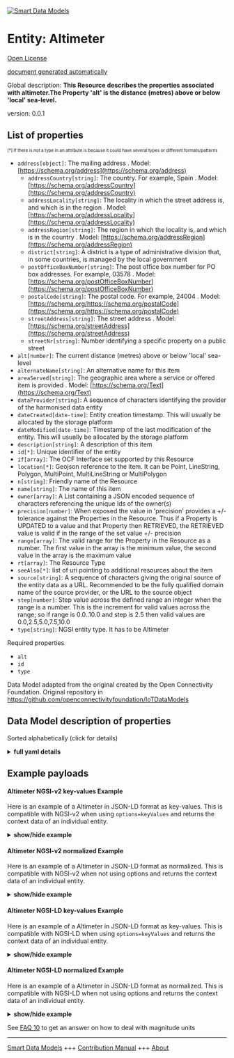 <!-- 10-Header -->    
[![Smart Data Models](https://smartdatamodels.org/wp-content/uploads/2022/01/SmartDataModels_logo.png "Logo")](https://smartdatamodels.org)    
Entity: Altimeter    
=================<!-- /10-Header -->    
<!-- 15-License -->    
[Open License](https://github.com/smart-data-models//dataModel.OCF/blob/master/Altimeter/LICENSE.md)    
[document generated automatically](https://docs.google.com/presentation/d/e/2PACX-1vTs-Ng5dIAwkg91oTTUdt8ua7woBXhPnwavZ0FxgR8BsAI_Ek3C5q97Nd94HS8KhP-r_quD4H0fgyt3/pub?start=false&loop=false&delayms=3000#slide=id.gb715ace035_0_60)    
<!-- /15-License -->    
<!-- 20-Description -->    
Global description: **This Resource describes the properties associated with altimeter.The Property 'alt' is the distance (metres) above or below 'local' sea-level.**    
version: 0.0.1    
<!-- /20-Description -->    
<!-- 30-PropertiesList -->    
## List of properties    
<sup><sub>[*] If there is not a type in an attribute is because it could have several types or different formats/patterns</sub></sup>    
- `address[object]`: The mailing address  . Model: [https://schema.org/address](https://schema.org/address)	- `addressCountry[string]`: The country. For example, Spain  . Model: [https://schema.org/addressCountry](https://schema.org/addressCountry)    
	- `addressLocality[string]`: The locality in which the street address is, and which is in the region  . Model: [https://schema.org/addressLocality](https://schema.org/addressLocality)    
	- `addressRegion[string]`: The region in which the locality is, and which is in the country  . Model: [https://schema.org/addressRegion](https://schema.org/addressRegion)    
	- `district[string]`: A district is a type of administrative division that, in some countries, is managed by the local government      
	- `postOfficeBoxNumber[string]`: The post office box number for PO box addresses. For example, 03578  . Model: [https://schema.org/postOfficeBoxNumber](https://schema.org/postOfficeBoxNumber)    
	- `postalCode[string]`: The postal code. For example, 24004  . Model: [https://schema.org/https://schema.org/postalCode](https://schema.org/https://schema.org/postalCode)    
	- `streetAddress[string]`: The street address  . Model: [https://schema.org/streetAddress](https://schema.org/streetAddress)    
	- `streetNr[string]`: Number identifying a specific property on a public street      
- `alt[number]`: The current distance (metres) above or below 'local' sea-level  - `alternateName[string]`: An alternative name for this item  - `areaServed[string]`: The geographic area where a service or offered item is provided  . Model: [https://schema.org/Text](https://schema.org/Text)- `dataProvider[string]`: A sequence of characters identifying the provider of the harmonised data entity  - `dateCreated[date-time]`: Entity creation timestamp. This will usually be allocated by the storage platform  - `dateModified[date-time]`: Timestamp of the last modification of the entity. This will usually be allocated by the storage platform  - `description[string]`: A description of this item  - `id[*]`: Unique identifier of the entity  - `if[array]`: The OCF Interface set supported by this Resource  - `location[*]`: Geojson reference to the item. It can be Point, LineString, Polygon, MultiPoint, MultiLineString or MultiPolygon  - `n[string]`: Friendly name of the Resource  - `name[string]`: The name of this item  - `owner[array]`: A List containing a JSON encoded sequence of characters referencing the unique Ids of the owner(s)  - `precision[number]`: When exposed the value in 'precision' provides a +/- tolerance against the Properties in the Resource. Thus if a Property is UPDATED to a value and that Property then RETRIEVED, the RETRIEVED value is valid if in the range of the set value +/- precision  - `range[array]`: The valid range for the Property in the Resource as a number. The first value in the array is the minimum value, the second value in the array is the maximum value  - `rt[array]`: The Resource Type  - `seeAlso[*]`: list of uri pointing to additional resources about the item  - `source[string]`: A sequence of characters giving the original source of the entity data as a URL. Recommended to be the fully qualified domain name of the source provider, or the URL to the source object  - `step[number]`: Step value across the defined range an integer when the range is a number.  This is the increment for valid values across the range; so if range is 0.0..10.0 and step is 2.5 then valid values are 0.0,2.5,5.0,7.5,10.0  - `type[string]`: NGSI entity type. It has to be Altimeter  <!-- /30-PropertiesList -->    
<!-- 35-RequiredProperties -->    
Required properties    
- `alt`  - `id`  - `type`  <!-- /35-RequiredProperties -->    
<!-- 40-RequiredProperties -->    
Data Model adapted from the original created by the Open Connectivity Foundation. Original repository in https://github.com/openconnectivityfoundation/IoTDataModels    
<!-- /40-RequiredProperties -->    
<!-- 50-DataModelHeader -->    
## Data Model description of properties    
Sorted alphabetically (click for details)    
<!-- /50-DataModelHeader -->    
<!-- 60-ModelYaml -->    
<details><summary><strong>full yaml details</strong></summary>      
```yaml    
Altimeter:      
  description: This Resource describes the properties associated with altimeter.The Property 'alt' is the distance (metres) above or below 'local' sea-level.      
  properties:      
    address:      
      description: The mailing address      
      properties:      
        addressCountry:      
          description: 'The country. For example, Spain'      
          type: string      
          x-ngsi:      
            model: https://schema.org/addressCountry      
            type: Property      
        addressLocality:      
          description: 'The locality in which the street address is, and which is in the region'      
          type: string      
          x-ngsi:      
            model: https://schema.org/addressLocality      
            type: Property      
        addressRegion:      
          description: 'The region in which the locality is, and which is in the country'      
          type: string      
          x-ngsi:      
            model: https://schema.org/addressRegion      
            type: Property      
        district:      
          description: 'A district is a type of administrative division that, in some countries, is managed by the local government'      
          type: string      
          x-ngsi:      
            type: Property      
        postOfficeBoxNumber:      
          description: 'The post office box number for PO box addresses. For example, 03578'      
          type: string      
          x-ngsi:      
            model: https://schema.org/postOfficeBoxNumber      
            type: Property      
        postalCode:      
          description: 'The postal code. For example, 24004'      
          type: string      
          x-ngsi:      
            model: https://schema.org/https://schema.org/postalCode      
            type: Property      
        streetAddress:      
          description: The street address      
          type: string      
          x-ngsi:      
            model: https://schema.org/streetAddress      
            type: Property      
        streetNr:      
          description: Number identifying a specific property on a public street      
          type: string      
          x-ngsi:      
            type: Property      
      type: object      
      x-ngsi:      
        model: https://schema.org/address      
        type: Property      
    alt:      
      description: The current distance (metres) above or below 'local' sea-level      
      readOnly: true      
      type: number      
      x-ngsi:      
        type: Property      
    alternateName:      
      description: An alternative name for this item      
      type: string      
      x-ngsi:      
        type: Property      
    areaServed:      
      description: The geographic area where a service or offered item is provided      
      type: string      
      x-ngsi:      
        model: https://schema.org/Text      
        type: Property      
    dataProvider:      
      description: A sequence of characters identifying the provider of the harmonised data entity      
      type: string      
      x-ngsi:      
        type: Property      
    dateCreated:      
      description: Entity creation timestamp. This will usually be allocated by the storage platform      
      format: date-time      
      type: string      
      x-ngsi:      
        type: Property      
    dateModified:      
      description: Timestamp of the last modification of the entity. This will usually be allocated by the storage platform      
      format: date-time      
      type: string      
      x-ngsi:      
        type: Property      
    description:      
      description: A description of this item      
      type: string      
      x-ngsi:      
        type: Property      
    id:      
      anyOf:      
        - description: Identifier format of any NGSI entity      
          maxLength: 256      
          minLength: 1      
          pattern: ^[\w\-\.\{\}\$\+\*\[\]`|~^@!,:\\]+$      
          type: string      
          x-ngsi:      
            type: Property      
        - description: Identifier format of any NGSI entity      
          format: uri      
          type: string      
          x-ngsi:      
            type: Property      
      description: Unique identifier of the entity      
      x-ngsi:      
        type: Property      
    if:      
      description: The OCF Interface set supported by this Resource      
      items:      
        enum:      
          - oic.if.s      
          - oic.if.baseline      
        type: string      
      minItems: 2      
      readOnly: true      
      type: array      
      uniqueItems: true      
      x-ngsi:      
        type: Property      
    location:      
      description: 'Geojson reference to the item. It can be Point, LineString, Polygon, MultiPoint, MultiLineString or MultiPolygon'      
      oneOf:      
        - description: Geojson reference to the item. Point      
          properties:      
            bbox:      
              items:      
                type: number      
              minItems: 4      
              type: array      
            coordinates:      
              items:      
                type: number      
              minItems: 2      
              type: array      
            type:      
              enum:      
                - Point      
              type: string      
          required:      
            - type      
            - coordinates      
          title: GeoJSON Point      
          type: object      
          x-ngsi:      
            type: GeoProperty      
        - description: Geojson reference to the item. LineString      
          properties:      
            bbox:      
              items:      
                type: number      
              minItems: 4      
              type: array      
            coordinates:      
              items:      
                items:      
                  type: number      
                minItems: 2      
                type: array      
              minItems: 2      
              type: array      
            type:      
              enum:      
                - LineString      
              type: string      
          required:      
            - type      
            - coordinates      
          title: GeoJSON LineString      
          type: object      
          x-ngsi:      
            type: GeoProperty      
        - description: Geojson reference to the item. Polygon      
          properties:      
            bbox:      
              items:      
                type: number      
              minItems: 4      
              type: array      
            coordinates:      
              items:      
                items:      
                  items:      
                    type: number      
                  minItems: 2      
                  type: array      
                minItems: 4      
                type: array      
              type: array      
            type:      
              enum:      
                - Polygon      
              type: string      
          required:      
            - type      
            - coordinates      
          title: GeoJSON Polygon      
          type: object      
          x-ngsi:      
            type: GeoProperty      
        - description: Geojson reference to the item. MultiPoint      
          properties:      
            bbox:      
              items:      
                type: number      
              minItems: 4      
              type: array      
            coordinates:      
              items:      
                items:      
                  type: number      
                minItems: 2      
                type: array      
              type: array      
            type:      
              enum:      
                - MultiPoint      
              type: string      
          required:      
            - type      
            - coordinates      
          title: GeoJSON MultiPoint      
          type: object      
          x-ngsi:      
            type: GeoProperty      
        - description: Geojson reference to the item. MultiLineString      
          properties:      
            bbox:      
              items:      
                type: number      
              minItems: 4      
              type: array      
            coordinates:      
              items:      
                items:      
                  items:      
                    type: number      
                  minItems: 2      
                  type: array      
                minItems: 2      
                type: array      
              type: array      
            type:      
              enum:      
                - MultiLineString      
              type: string      
          required:      
            - type      
            - coordinates      
          title: GeoJSON MultiLineString      
          type: object      
          x-ngsi:      
            type: GeoProperty      
        - description: Geojson reference to the item. MultiLineString      
          properties:      
            bbox:      
              items:      
                type: number      
              minItems: 4      
              type: array      
            coordinates:      
              items:      
                items:      
                  items:      
                    items:      
                      type: number      
                    minItems: 2      
                    type: array      
                  minItems: 4      
                  type: array      
                type: array      
              type: array      
            type:      
              enum:      
                - MultiPolygon      
              type: string      
          required:      
            - type      
            - coordinates      
          title: GeoJSON MultiPolygon      
          type: object      
          x-ngsi:      
            type: GeoProperty      
      x-ngsi:      
        type: GeoProperty      
    n:      
      description: Friendly name of the Resource      
      maxLength: 64      
      readOnly: true      
      type: string      
      x-ngsi:      
        type: Property      
    name:      
      description: The name of this item      
      type: string      
      x-ngsi:      
        type: Property      
    owner:      
      description: A List containing a JSON encoded sequence of characters referencing the unique Ids of the owner(s)      
      items:      
        anyOf:      
          - description: Identifier format of any NGSI entity      
            maxLength: 256      
            minLength: 1      
            pattern: ^[\w\-\.\{\}\$\+\*\[\]`|~^@!,:\\]+$      
            type: string      
            x-ngsi:      
              type: Property      
          - description: Identifier format of any NGSI entity      
            format: uri      
            type: string      
            x-ngsi:      
              type: Property      
        description: Unique identifier of the entity      
        x-ngsi:      
          type: Property      
      type: array      
      x-ngsi:      
        type: Property      
    precision:      
      description: 'When exposed the value in ''precision'' provides a +/- tolerance against the Properties in the Resource. Thus if a Property is UPDATED to a value and that Property then RETRIEVED, the RETRIEVED value is valid if in the range of the set value +/- precision'      
      readOnly: true      
      type: number      
      x-ngsi:      
        type: Property      
    range:      
      description: 'The valid range for the Property in the Resource as a number. The first value in the array is the minimum value, the second value in the array is the maximum value'      
      items:      
        type: number      
      maxItems: 2      
      minItems: 2      
      readOnly: true      
      type: array      
      x-ngsi:      
        type: Property      
    rt:      
      description: The Resource Type      
      items:      
        enum:      
          - oic.r.altimeter      
        maxLength: 64      
        type: string      
      minItems: 1      
      readOnly: true      
      type: array      
      uniqueItems: true      
      x-ngsi:      
        type: Property      
    seeAlso:      
      description: list of uri pointing to additional resources about the item      
      oneOf:      
        - items:      
            format: uri      
            type: string      
          minItems: 1      
          type: array      
        - format: uri      
          type: string      
      x-ngsi:      
        type: Property      
    source:      
      description: 'A sequence of characters giving the original source of the entity data as a URL. Recommended to be the fully qualified domain name of the source provider, or the URL to the source object'      
      type: string      
      x-ngsi:      
        type: Property      
    step:      
      description: 'Step value across the defined range an integer when the range is a number.  This is the increment for valid values across the range; so if range is 0.0..10.0 and step is 2.5 then valid values are 0.0,2.5,5.0,7.5,10.0'      
      readOnly: true      
      type: number      
      x-ngsi:      
        type: Property      
    type:      
      description: NGSI entity type. It has to be Altimeter      
      enum:      
        - Altimeter      
      type: string      
      x-ngsi:      
        type: Property      
  required:      
    - alt      
    - id      
    - type      
  type: object      
  x-derived-from: https://raw.githubusercontent.com/openconnectivityfoundation/IoTDataModels/master/AltimeterResURI.swagger.json      
  x-disclaimer: 'Redistribution and use in source and binary forms, with or without modification, are permitted  provided that the license conditions are met. Copyleft (c) 2022 Contributors to Smart Data Models Program'      
  x-license-url: https://github.com/smart-data-models/dataModel.OCF/blob/master/Altimeter/LICENSE.md      
  x-model-schema: https://smart-data-models.github.io/dataModel.OCF/Altimeter/schema.json      
  x-model-tags: OCF      
  x-version: 0.0.1      
```    
</details>      
<!-- /60-ModelYaml -->    
<!-- 70-MiddleNotes -->    
<!-- /70-MiddleNotes -->    
<!-- 80-Examples -->    
## Example payloads      
#### Altimeter NGSI-v2 key-values Example      
Here is an example of a Altimeter in JSON-LD format as key-values. This is compatible with NGSI-v2 when  using `options=keyValues` and returns the context data of an individual entity.    
<details><summary><strong>show/hide example</strong></summary>      
```json  
{  
  "id": "urn:ngsi-ld:Altimeter:id:TWDF:66254261",  
  "dateCreated": "1998-06-13T14:49:06Z",  
  "dateModified": "2023-02-09T05:06:53Z",  
  "source": "Perhaps maybe class. Authority according wear develop become. Letter fall reduce woman f",  
  "name": "Result build remain close natural history relate method. Later nature yeah party arrive. Dog something friend special.",  
  "alternateName": "Care learn whole. Arrive employee meeting about still cold once view. Check leave space.",  
  "description": "Court",  
  "dataProvider": "Mean eight design put. Focus specific instead finally region two various. Whatever them seem let head program environment. Behind impro",  
  "owner": [  
    "urn:ngsi-ld:Altimeter:items:REST:24340353",  
    "urn:ngsi-ld:Altimeter:items:JPXH:89305576"  
  ],  
  "seeAlso": [  
    "urn:ngsi-ld:Altimeter:items:YJDK:74161276"  
  ],  
  "location": {  
    "type": "Point",  
    "coordinates": [  
      71.586845,  
      113.083418  
    ]  
  },  
  "address": {  
    "streetAddress": "Concern today writer song operation city issue. Challenge conference service price miss. National w",  
    "addressLocality": "Age simply score character force. Thousand seem hope. Field fill great care.",  
    "addressRegion": "Help like find size. Check explain reduce value. Across recently choice policy writer avoid.",  
    "addressCountry": "Arrive east threat south wear budget. Tv program job unit blue sit.",  
    "postalCode": "And until cultural quickly her pick Mrs. Medical fear light.",  
    "postOfficeBoxNumber": "Story thousand employee either second customer oil. Space American avoid police work drug water physical. Resource husband Congress government follow economic dream.",  
    "streetNr": "South worker history wish bot",  
    "district": "Station want national quickly father thing. Whatever ago across do long clearly worker."  
  },  
  "areaServed": "Order nothing mention pull war stand. Store along feel without seem. Young candidate whether learn glass.",  
  "rt": [  
    "oic.r.altimeter"  
  ],  
  "alt": 821.8,  
  "n": "Want among want model its whether visit",  
  "precision": 735.5,  
  "range": [  
    826.2,  
    991.8  
  ],  
  "step": 295.7,  
  "if": [  
    "oic.if.baseline",  
    "oic.if.s"  
  ],  
  "type": "Altimeter"  
}  
```  
</details>    
#### Altimeter NGSI-v2 normalized Example      
Here is an example of a Altimeter in JSON-LD format as normalized. This is compatible with NGSI-v2 when not using options and returns the context data of an individual entity.    
<details><summary><strong>show/hide example</strong></summary>      
```json  
{  
  "id": "urn:ngsi-ld:Altimeter:id:TWDF:66254261",  
  "dateCreated": {  
    "type": "DateTime",  
    "value": "1998-06-13T14:49:06Z"  
  },  
  "dateModified": {  
    "type": "DateTime",  
    "value": "2023-02-09T05:06:53Z"  
  },  
  "source": {  
    "type": "Text",  
    "value": "Perhaps maybe class. Authority according wear develop become. Letter fall reduce woman f"  
  },  
  "name": {  
    "type": "Text",  
    "value": "Result build remain close natural history relate method. Later nature yeah party arrive. Dog something friend special."  
  },  
  "alternateName": {  
    "type": "Text",  
    "value": "Care learn whole. Arrive employee meeting about still cold once view. Check leave space."  
  },  
  "description": {  
    "type": "Text",  
    "value": "Court"  
  },  
  "dataProvider": {  
    "type": "Text",  
    "value": "Mean eight design put. Focus specific instead finally region two various. Whatever them seem let head program environment. Behind impro"  
  },  
  "owner": {  
    "type": "StructuredValue",  
    "value": [  
      "urn:ngsi-ld:Altimeter:items:REST:24340353",  
      "urn:ngsi-ld:Altimeter:items:JPXH:89305576"  
    ]  
  },  
  "seeAlso": {  
    "type": "StructuredValue",  
    "value": [  
      "urn:ngsi-ld:Altimeter:items:YJDK:74161276"  
    ]  
  },  
  "location": {  
    "type": "geo:json",  
    "value": {  
      "type": "Point",  
      "coordinates": [  
        71.586845,  
        113.083418  
      ]  
    }  
  },  
  "address": {  
    "type": "StructuredValue",  
    "value": {  
      "streetAddress": "Concern today writer song operation city issue. Challenge conference service price miss. National w",  
      "addressLocality": "Age simply score character force. Thousand seem hope. Field fill great care.",  
      "addressRegion": "Help like find size. Check explain reduce value. Across recently choice policy writer avoid.",  
      "addressCountry": "Arrive east threat south wear budget. Tv program job unit blue sit.",  
      "postalCode": "And until cultural quickly her pick Mrs. Medical fear light.",  
      "postOfficeBoxNumber": "Story thousand employee either second customer oil. Space American avoid police work drug water physical. Resource husband Congress government follow economic dream.",  
      "streetNr": "South worker history wish bot",  
      "district": "Station want national quickly father thing. Whatever ago across do long clearly worker."  
    }  
  },  
  "areaServed": {  
    "type": "Text",  
    "value": "Order nothing mention pull war stand. Store along feel without seem. Young candidate whether learn glass."  
  },  
  "rt": {  
    "type": "StructuredValue",  
    "value": [  
      "oic.r.altimeter"  
    ]  
  },  
  "alt": {  
    "type": "Number",  
    "value": 821.8  
  },  
  "n": {  
    "type": "Text",  
    "value": "Want among want model its whether visit"  
  },  
  "precision": {  
    "type": "Number",  
    "value": 735.5  
  },  
  "range": {  
    "type": "StructuredValue",  
    "value": [  
      826.2,  
      991.8  
    ]  
  },  
  "step": {  
    "type": "Number",  
    "value": 295.7  
  },  
  "if": {  
    "type": "StructuredValue",  
    "value": [  
      "oic.if.baseline",  
      "oic.if.s"  
    ]  
  },  
  "type": "Altimeter"  
}  
```  
</details>    
#### Altimeter NGSI-LD key-values Example      
Here is an example of a Altimeter in JSON-LD format as key-values. This is compatible with NGSI-LD when  using `options=keyValues` and returns the context data of an individual entity.    
<details><summary><strong>show/hide example</strong></summary>      
```json  
{  
  "id": "urn:ngsi-ld:Altimeter:id:TWDF:66254261",  
  "dateCreated": "1998-06-13T14:49:06Z",  
  "dateModified": "2023-02-09T05:06:53Z",  
  "source": "Perhaps maybe class. Authority according wear develop become. Letter fall reduce woman f",  
  "name": "Result build remain close natural history relate method. Later nature yeah party arrive. Dog something friend special.",  
  "alternateName": "Care learn whole. Arrive employee meeting about still cold once view. Check leave space.",  
  "description": "Court",  
  "dataProvider": "Mean eight design put. Focus specific instead finally region two various. Whatever them seem let head program environment. Behind impro",  
  "owner": [  
    "urn:ngsi-ld:Altimeter:items:REST:24340353",  
    "urn:ngsi-ld:Altimeter:items:JPXH:89305576"  
  ],  
  "seeAlso": [  
    "urn:ngsi-ld:Altimeter:items:YJDK:74161276"  
  ],  
  "location": {  
    "type": "Point",  
    "coordinates": [  
      71.586845,  
      113.083418  
    ]  
  },  
  "address": {  
    "streetAddress": "Concern today writer song operation city issue. Challenge conference service price miss. National w",  
    "addressLocality": "Age simply score character force. Thousand seem hope. Field fill great care.",  
    "addressRegion": "Help like find size. Check explain reduce value. Across recently choice policy writer avoid.",  
    "addressCountry": "Arrive east threat south wear budget. Tv program job unit blue sit.",  
    "postalCode": "And until cultural quickly her pick Mrs. Medical fear light.",  
    "postOfficeBoxNumber": "Story thousand employee either second customer oil. Space American avoid police work drug water physical. Resource husband Congress government follow economic dream.",  
    "streetNr": "South worker history wish bot",  
    "district": "Station want national quickly father thing. Whatever ago across do long clearly worker."  
  },  
  "areaServed": "Order nothing mention pull war stand. Store along feel without seem. Young candidate whether learn glass.",  
  "rt": [  
    "oic.r.altimeter"  
  ],  
  "alt": 821.8,  
  "n": "Want among want model its whether visit",  
  "precision": 735.5,  
  "range": [  
    826.2,  
    991.8  
  ],  
  "step": 295.7,  
  "if": [  
    "oic.if.baseline",  
    "oic.if.s"  
  ],  
  "type": "Altimeter",  
  "@context": [  
    "https://smartdatamodels.org/context.jsonld"  
  ]  
}  
```  
</details>    
#### Altimeter NGSI-LD normalized Example      
Here is an example of a Altimeter in JSON-LD format as normalized. This is compatible with NGSI-LD when not using options and returns the context data of an individual entity.    
<details><summary><strong>show/hide example</strong></summary>      
```json  
{  
    "id": "urn:ngsi-ld:Altimeter:id:TWDF:66254261",  
    "dateCreated": {  
        "type": "Property",  
        "value": {  
            "@type": "DateTime",  
            "@value": "1998-06-13T14:49:06Z"  
        }  
    },  
    "dateModified": {  
        "type": "Property",  
        "value": {  
            "@type": "DateTime",  
            "@value": "2023-02-09T05:06:53Z"  
        }  
    },  
    "source": {  
        "type": "Property",  
        "value": "Perhaps maybe class. Authority according wear develop become. Letter fall reduce woman f"  
    },  
    "name": {  
        "type": "Property",  
        "value": "Result build remain close natural history relate method. Later nature yeah party arrive. Dog something friend special."  
    },  
    "alternateName": {  
        "type": "Property",  
        "value": "Care learn whole. Arrive employee meeting about still cold once view. Check leave space."  
    },  
    "description": {  
        "type": "Property",  
        "value": "Court"  
    },  
    "dataProvider": {  
        "type": "Property",  
        "value": "Mean eight design put. Focus specific instead finally region two various. Whatever them seem let head program environment. Behind impro"  
    },  
    "owner": {  
        "type": "Property",  
        "value": [  
            "urn:ngsi-ld:Altimeter:items:REST:24340353",  
            "urn:ngsi-ld:Altimeter:items:JPXH:89305576"  
        ]  
    },  
    "seeAlso": {  
        "type": "Property",  
        "value": [  
            "urn:ngsi-ld:Altimeter:items:YJDK:74161276"  
        ]  
    },  
    "location": {  
        "type": "GeoProperty",  
        "value": {  
            "type": "Point",  
            "coordinates": [  
                71.586845,  
                113.083418  
            ]  
        }  
    },  
    "address": {  
        "type": "Property",  
        "value": {  
            "streetAddress": "Concern today writer song operation city issue. Challenge conference service price miss. National w",  
            "addressLocality": "Age simply score character force. Thousand seem hope. Field fill great care.",  
            "addressRegion": "Help like find size. Check explain reduce value. Across recently choice policy writer avoid.",  
            "addressCountry": "Arrive east threat south wear budget. Tv program job unit blue sit.",  
            "postalCode": "And until cultural quickly her pick Mrs. Medical fear light.",  
            "postOfficeBoxNumber": "Story thousand employee either second customer oil. Space American avoid police work drug water physical. Resource husband Congress government follow economic dream.",  
            "streetNr": "South worker history wish bot",  
            "district": "Station want national quickly father thing. Whatever ago across do long clearly worker."  
        }  
    },  
    "areaServed": {  
        "type": "Property",  
        "value": "Order nothing mention pull war stand. Store along feel without seem. Young candidate whether learn glass."  
    },  
    "rt": {  
        "type": "Property",  
        "value": [  
            "oic.r.altimeter"  
        ]  
    },  
    "alt": {  
        "type": "Property",  
        "value": 821.8  
    },  
    "n": {  
        "type": "Property",  
        "value": "Want among want model its whether visit"  
    },  
    "precision": {  
        "type": "Property",  
        "value": 735.5  
    },  
    "range": {  
        "type": "Property",  
        "value": [  
            826.2,  
            991.8  
        ]  
    },  
    "step": {  
        "type": "Property",  
        "value": 295.7  
    },  
    "if": {  
        "type": "Property",  
        "value": [  
            "oic.if.baseline",  
            "oic.if.s"  
        ]  
    },  
    "type": "Altimeter",  
    "@context": [  
        "https://smartdatamodels.org/context.jsonld"  
    ]  
}  
```  
</details><!-- /80-Examples -->    
<!-- 90-FooterNotes -->    
<!-- /90-FooterNotes -->    
<!-- 95-Units -->    
See [FAQ 10](https://smartdatamodels.org/index.php/faqs/) to get an answer on how to deal with magnitude units    
<!-- /95-Units -->    
<!-- 97-LastFooter -->    
---    
[Smart Data Models](https://smartdatamodels.org) +++ [Contribution Manual](https://bit.ly/contribution_manual) +++ [About](https://bit.ly/Introduction_SDM)<!-- /97-LastFooter -->    
